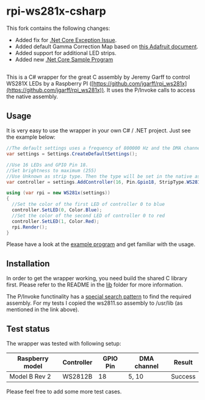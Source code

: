 # rpi-ws281x-csharp
This fork contains the following changes:

* Added fix for [.Net Core Exception Issue](https://github.com/rpi-ws281x/rpi-ws281x-csharp/issues/2).
* Added default Gamma Correction Map based on [this Adafruit document](https://learn.adafruit.com/led-tricks-gamma-correction/the-issue).
* Added support for additional LED strips.
* Added new [.Net Core Sample Program](src/CoreTestApp)
##

This is a C# wrapper for the great C assembly by Jeremy Garff to control WS281X LEDs by a Raspberry PI ([https://github.com/jgarff/rpi_ws281x](https://github.com/jgarff/rpi_ws281x)).
It uses the P/Invoke calls to access the native assembly.

## Usage
It is very easy to use the wrapper in your own C# / .NET project.
Just see the example below:

```csharp
//The default settings uses a frequency of 800000 Hz and the DMA channel 10.
var settings = Settings.CreateDefaultSettings();

//Use 16 LEDs and GPIO Pin 18.
//Set brightness to maximum (255)
//Use Unknown as strip type. Then the type will be set in the native assembly.
var controller = settings.AddController(16, Pin.Gpio18, StripType.WS2812_STRIP, ControllerType.PWM0, 255, false)

using (var rpi = new WS281x(settings))
{
  //Set the color of the first LED of controller 0 to blue
  controller.SetLED(0, Color.Blue);
  //Set the color of the second LED of controller 0 to red
  controller.SetLED(1, Color.Red);
  rpi.Render();
}
```
Please have a look at the [example program](src/CoreTestApp/Program.cs) and get familiar with the usage.

## Installation
In order to get the wrapper working, you need build the shared C library first.  Please refer to the 
README in the [lib](lib) folder for more information.

The P/Invoke functinality has a [special search pattern](http://www.mono-project.com/docs/advanced/pinvoke/#library-handling) to find the required assembly.
For my tests I copied the ws2811.so assembly to /usr/lib (as mentioned in the link above).

## Test status
The wrapper was tested with following setup:

|Raspberry model | Controller | GPIO Pin | DMA channel | Result |
|----------------|------------|----------|-------------|--------|
|Model B Rev 2   | WS2812B    | 18       | 5, 10       | Success|

Please feel free to add some more test cases.
